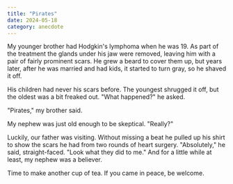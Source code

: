 ```yaml
---
title: "Pirates"
date: 2024-05-18
category: anecdote
---
```


My younger brother had Hodgkin's lymphoma when he was 19.
As part of the treatment the glands under his jaw were removed,
leaving him with a pair of fairly prominent scars.
He grew a beard to cover them up,
but years later,
after he was married and had kids,
it started to turn gray,
so he shaved it off.

His children had never his scars before.
The youngest shrugged it off,
but the oldest was a bit freaked out.
"What happened?" he asked.

"Pirates,"
my brother said.

My nephew was just old enough to be skeptical.
"Really?"

Luckily,
our father was visiting.
Without missing a beat he pulled up his shirt
to show the scars he had from two rounds of heart surgery.
"Absolutely,"
he said,
straight-faced.
"Look what they did to me."
And for a little while at least,
my nephew was a believer.

Time to make another cup of tea.
If you came in peace, be welcome.
